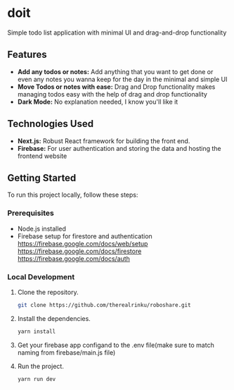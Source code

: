 # doit

Simple todo list application with minimal UI and drag-and-drop functionality

## Features

- **Add any todos or notes:** Add anything that you want to get done or even any notes you wanna keep for the day in the minimal and simple UI
- **Move Todos or notes with ease:** Drag and Drop functionality makes managing todos easy with the help of drag and drop functionality
- **Dark Mode:** No explanation needed, I know you'll like it

## Technologies Used

- **Next.js:** Robust React framework for building the front end.
- **Firebase:** For user authentication and storing the data and hosting the frontend website

## Getting Started

To run this project locally, follow these steps:

### Prerequisites

- Node.js installed
- Firebase setup for firestore and authentication
https://firebase.google.com/docs/web/setup
https://firebase.google.com/docs/firestore
https://firebase.google.com/docs/auth

### Local Development

1. Clone the repository.
   ```bash
   git clone https://github.com/therealrinku/roboshare.git

2. Install the dependencies.
   ```bash
   yarn install
   
3. Get your firebase app configand to the .env file(make sure to match naming from firebase/main.js file)

5. Run the project.
   ```bash
   yarn run dev
